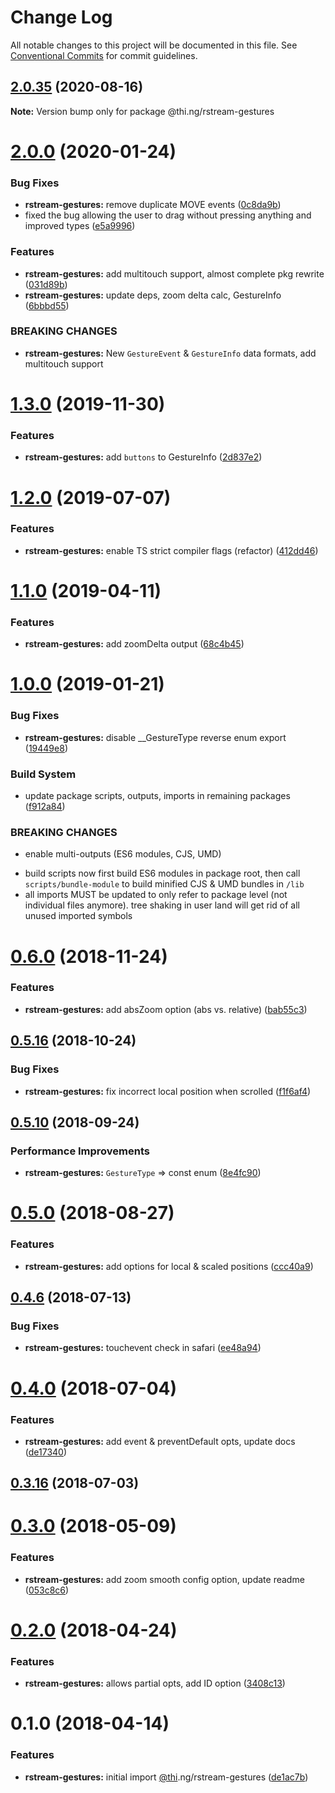 # Change Log

All notable changes to this project will be documented in this file.
See [Conventional Commits](https://conventionalcommits.org) for commit guidelines.

## [2.0.35](https://github.com/thi-ng/umbrella/compare/@thi.ng/rstream-gestures@2.0.34...@thi.ng/rstream-gestures@2.0.35) (2020-08-16)

**Note:** Version bump only for package @thi.ng/rstream-gestures





# [2.0.0](https://github.com/thi-ng/umbrella/compare/@thi.ng/rstream-gestures@1.3.0...@thi.ng/rstream-gestures@2.0.0) (2020-01-24)

### Bug Fixes

* **rstream-gestures:** remove duplicate MOVE events ([0c8da9b](https://github.com/thi-ng/umbrella/commit/0c8da9b235be37082f514b515917b82a630095d0))
* fixed the bug allowing the user to drag without pressing anything and improved types ([e5a9996](https://github.com/thi-ng/umbrella/commit/e5a9996b73a6284b115d7ef601f3b032a1bdc3fb))

### Features

* **rstream-gestures:** add multitouch support, almost complete pkg rewrite ([031d89b](https://github.com/thi-ng/umbrella/commit/031d89bd3ada19c5aee158545bfec11e06a70a5f))
* **rstream-gestures:** update deps, zoom delta calc, GestureInfo ([6bbbd55](https://github.com/thi-ng/umbrella/commit/6bbbd550e2d29e183a8a23447f003f9e31589112))

### BREAKING CHANGES

* **rstream-gestures:** New `GestureEvent` & `GestureInfo` data formats,
add multitouch support

# [1.3.0](https://github.com/thi-ng/umbrella/compare/@thi.ng/rstream-gestures@1.2.6...@thi.ng/rstream-gestures@1.3.0) (2019-11-30)

### Features

* **rstream-gestures:** add `buttons` to GestureInfo ([2d837e2](https://github.com/thi-ng/umbrella/commit/2d837e2858754f50e24afc1f939755d1a3096d43))

# [1.2.0](https://github.com/thi-ng/umbrella/compare/@thi.ng/rstream-gestures@1.1.4...@thi.ng/rstream-gestures@1.2.0) (2019-07-07)

### Features

* **rstream-gestures:** enable TS strict compiler flags (refactor) ([412dd46](https://github.com/thi-ng/umbrella/commit/412dd46))

# [1.1.0](https://github.com/thi-ng/umbrella/compare/@thi.ng/rstream-gestures@1.0.21...@thi.ng/rstream-gestures@1.1.0) (2019-04-11)

### Features

* **rstream-gestures:** add zoomDelta output ([68c4b45](https://github.com/thi-ng/umbrella/commit/68c4b45))

# [1.0.0](https://github.com/thi-ng/umbrella/compare/@thi.ng/rstream-gestures@0.6.9...@thi.ng/rstream-gestures@1.0.0) (2019-01-21)

### Bug Fixes

* **rstream-gestures:** disable __GestureType reverse enum export ([19449e8](https://github.com/thi-ng/umbrella/commit/19449e8))

### Build System

* update package scripts, outputs, imports in remaining packages ([f912a84](https://github.com/thi-ng/umbrella/commit/f912a84))

### BREAKING CHANGES

* enable multi-outputs (ES6 modules, CJS, UMD)

- build scripts now first build ES6 modules in package root, then call
  `scripts/bundle-module` to build minified CJS & UMD bundles in `/lib`
- all imports MUST be updated to only refer to package level
  (not individual files anymore). tree shaking in user land will get rid of
  all unused imported symbols

# [0.6.0](https://github.com/thi-ng/umbrella/compare/@thi.ng/rstream-gestures@0.5.18...@thi.ng/rstream-gestures@0.6.0) (2018-11-24)

### Features

* **rstream-gestures:** add absZoom option (abs vs. relative) ([bab55c3](https://github.com/thi-ng/umbrella/commit/bab55c3))

## [0.5.16](https://github.com/thi-ng/umbrella/compare/@thi.ng/rstream-gestures@0.5.15...@thi.ng/rstream-gestures@0.5.16) (2018-10-24)

### Bug Fixes

* **rstream-gestures:** fix incorrect local position when scrolled ([f1f6af4](https://github.com/thi-ng/umbrella/commit/f1f6af4))

<a name="0.5.10"></a>
## [0.5.10](https://github.com/thi-ng/umbrella/compare/@thi.ng/rstream-gestures@0.5.9...@thi.ng/rstream-gestures@0.5.10) (2018-09-24)

### Performance Improvements

* **rstream-gestures:** `GestureType` => const enum ([8e4fc90](https://github.com/thi-ng/umbrella/commit/8e4fc90))

<a name="0.5.0"></a>
# [0.5.0](https://github.com/thi-ng/umbrella/compare/@thi.ng/rstream-gestures@0.4.18...@thi.ng/rstream-gestures@0.5.0) (2018-08-27)

### Features

* **rstream-gestures:** add options for local & scaled positions ([ccc40a9](https://github.com/thi-ng/umbrella/commit/ccc40a9))

<a name="0.4.6"></a>
## [0.4.6](https://github.com/thi-ng/umbrella/compare/@thi.ng/rstream-gestures@0.4.5...@thi.ng/rstream-gestures@0.4.6) (2018-07-13)

### Bug Fixes

* **rstream-gestures:** touchevent check in safari ([ee48a94](https://github.com/thi-ng/umbrella/commit/ee48a94))

<a name="0.4.0"></a>
# [0.4.0](https://github.com/thi-ng/umbrella/compare/@thi.ng/rstream-gestures@0.3.16...@thi.ng/rstream-gestures@0.4.0) (2018-07-04)

### Features

* **rstream-gestures:** add event & preventDefault opts, update docs ([de17340](https://github.com/thi-ng/umbrella/commit/de17340))

<a name="0.3.16"></a>
## [0.3.16](https://github.com/thi-ng/umbrella/compare/@thi.ng/rstream-gestures@0.3.15...@thi.ng/rstream-gestures@0.3.16) (2018-07-03)

<a name="0.3.0"></a>
# [0.3.0](https://github.com/thi-ng/umbrella/compare/@thi.ng/rstream-gestures@0.2.5...@thi.ng/rstream-gestures@0.3.0) (2018-05-09)

### Features

* **rstream-gestures:** add zoom smooth config option, update readme ([053c8c6](https://github.com/thi-ng/umbrella/commit/053c8c6))

<a name="0.2.0"></a>
# [0.2.0](https://github.com/thi-ng/umbrella/compare/@thi.ng/rstream-gestures@0.1.9...@thi.ng/rstream-gestures@0.2.0) (2018-04-24)

### Features

* **rstream-gestures:** allows partial opts, add ID option ([3408c13](https://github.com/thi-ng/umbrella/commit/3408c13))

<a name="0.1.0"></a>
# 0.1.0 (2018-04-14)

### Features

* **rstream-gestures:** initial import [@thi](https://github.com/thi).ng/rstream-gestures ([de1ac7b](https://github.com/thi-ng/umbrella/commit/de1ac7b))

